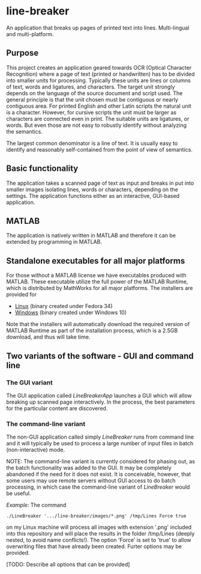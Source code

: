 # line-breaker
An application that breaks up pages of printed text into lines. Multi-lingual and multi-platform. 

## Purpose
This project creates an application geared towards OCR (Optical Character Recognition)
where a page of text (printed or handwritten) has to be divided into smaller
units for processing. Typically these units are lines or columns of text, 
words and ligatures, and characters. The target unit strongly depends
on the language of the source document and script used. The general
principle is that the unit chosen must be contiguous or nearly contiguous
area. For printed English and other Latin scripts the natural unit is a character.
However, for cursive scripts the unit must be larger as characters are connected
even in print. The suitable units are ligatures, or words. But even those
are not easy to robustly identify without analyzing the semantics.

The largest common denominator is a line of text. It is usually easy to identify
and reasonably self-contained from the point of view of semantics.

## Basic functionality
The application takes a scanned page of text as input and breaks in put into
smaller images isolating lines, words or characters, depending on the settings.
The application functions either as an interactive, GUI-based application.


## MATLAB 
The application is natively written in MATLAB and therefore it can be extended
by programming in MATLAB.

## Standalone executables for all major platforms
For those without a MATLAB license we have executables produced with MATLAB.
These executable utilize the full power of the MATLAB Runtime, which 
is distributed by MathWorks for all major platforms. The installers
are provided for 

  * [Linux](./installers/Linux) (binary created under Fedora 34)
  * [Windows](./installers/Windows) (binary created under Windows 10)

Note that the installers will automatically download the required
version of MATLAB Runtime as part of the installation process, which
is a 2.5GB download, and thus will take time.
  
## Two variants of the software - GUI and command line

### The GUI variant
The GUI application called *LineBreakerApp* launches a GUI which will allow
breaking up scanned page interactively. In the process, the best parameters
for the particular content are discovered.

### The command-line variant
The non-GUI application called simply *LineBreaker* runs from command line
and it will typically be used to process a large number of input files
in batch (non-interactive) mode. 

NOTE: The command-line variant is currently considered for phasing out,
as the batch functionality was added to the GUI. It may be completely
abandoned if the need for it does not exist. It is conceivable,
however, that some users may use remote servers without GUI access to
do batch processing, in which case the command-line variant of *LineBreaker*
would be useful.

*Example:* The command

	./LineBreaker '.../line-breaker/images/*.png' /tmp/Lines Force true
	
on my Linux machine will process all images with extension '.png' included into this repository
and will place the results in the folder /tmp/Lines (deeply nested, to avoid name conflicts!).
The option 'Force' is set to 'true' to allow overwriting files that have already been created.
Furter options may be provided.

[TODO: Describe all options that can be provided]

 
 








